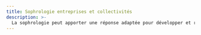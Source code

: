 ```yaml
---
title: Sophrologie entreprises et collectivités
description: >-
  La sophrologie peut apporter une réponse adaptée pour développer et renforcer les capacités d’action dans le milieu professionnel.
---
```

